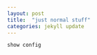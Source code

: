 ```yaml
---
layout: post
title:  "just normal stuff"
categories: jekyll update
---
```

```bash
show config
```

